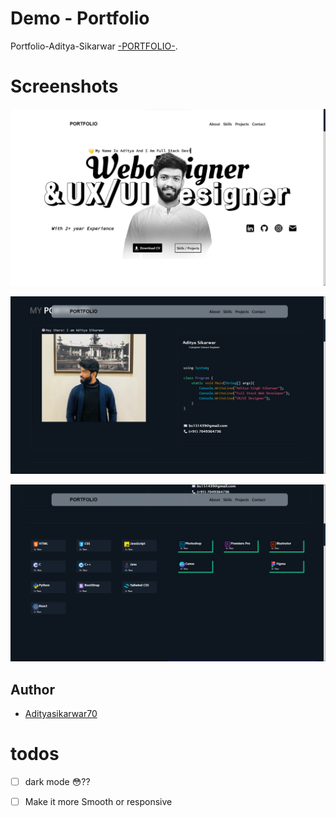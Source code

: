 # Demo - Portfolio 

Portfolio-Aditya-Sikarwar [-PORTFOLIO-](https://aditya-sikarwar-portfolio.netlify.app/).


# Screenshots

![Alt text](image-1.png)

![Alt text](image-2.png)

![Alt text](image-3.png)



## Author

- [Adityasikarwar70](https://github.com/Adityasikarwar70)

# todos
- [ ] dark mode 😳?? 
- [ ] Make it more Smooth or responsive 

